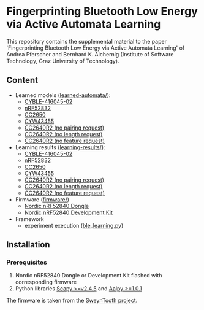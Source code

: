 # Fingerprinting Bluetooth Low Energy via Active Automata Learning


This repository contains the supplemental material to the paper 'Fingerprinting Bluetooth Low Energy via Active Automata Learning' of Andrea Pferscher and Bernhard K. Aichernig (Institute of Software Technology, Graz University of Technology).

##  Content
 - Learned models ([learned-automata/](https://github.com/apferscher/ble-learning/tree/main/learned-automata)):
    - [CYBLE-416045-02](https://github.com/apferscher/ble-learning/blob/main/learned-automata/CYBLE-416045-02.dot)
    - [nRF52832](https://github.com/apferscher/ble-learning/blob/main/learned-automata/nRF52832.dot) 
    - [CC2650](https://github.com/apferscher/ble-learning/blob/main/learned-automata/CC2650.dot)
    - [CYW43455](https://github.com/apferscher/ble-learning/blob/main/learned-automata/CYW43455.dot)
    - [CC2640R2 (no pairing request)](https://github.com/apferscher/ble-learning/blob/main/learned-automata/CC2640R2-no-pairing-req.dot)
    - [CC2640R2 (no length request)](https://github.com/apferscher/ble-learning/blob/main/learned-automata/CC2640R2-no-length-req.dot)
    - [CC2640R2 (no feature request)](https://github.com/apferscher/ble-learning/blob/main/learned-automata/CC2640R2-no-feature-req.dot)
- Learning results ([learning-results/](https://github.com/apferscher/ble-learning/tree/main/learning-results)):
    - [CYBLE-416045-02](https://github.com/apferscher/ble-learning/blob/main/learning-results/CYBLE-416045-02.txt)
    - [nRF52832](https://github.com/apferscher/ble-learning/blob/main/learning-results/nRF52832.txt)
    - [CC2650](https://github.com/apferscher/ble-learning/blob/main/learning-results/CC2650.txt)
    - [CYW43455](https://github.com/apferscher/ble-learning/blob/main/learning-results/CYW43455.txt)
    - [CC2640R2 (no pairing request)](https://github.com/apferscher/ble-learning/blob/main/learning-results/CC2640R2-no-pairing-req.txt)
    - [CC2640R2 (no length request)](https://github.com/apferscher/ble-learning/blob/main/learning-results/CC2640R2-no-length-req.txt)
    - [CC2640R2 (no feature request)](https://github.com/apferscher/ble-learning/blob/main/learning-results/CC2640R2-no-feature-req.txt)
- Firmware ([firmware/](https://github.com/apferscher/ble-learning/tree/main/firmware))
    - [Nordic nRF52840 Dongle](https://github.com/apferscher/ble-learning/blob/main/firmware/nRF52840_dongle_firmware.hex)
    - [Nordic nRF52840 Development Kit](https://github.com/apferscher/ble-learning/blob/main/firmware/nrf52840_dk_firmware.hex)
- Framework
    - experiment execution ([ble_learning.py](https://github.com/apferscher/ble-learning/blob/main/ble_learning.py))

## Installation

### Prerequisites

1. Nordic nRF52840 Dongle or Development Kit flashed with corresponding firmware
2. Python libraries [Scapy >=v2.4.5]() and [Aalpy >=1.0.1]()


The firmware is taken from the [SweynTooth project](https://github.com/Matheus-Garbelini/sweyntooth_bluetooth_low_energy_attacks).